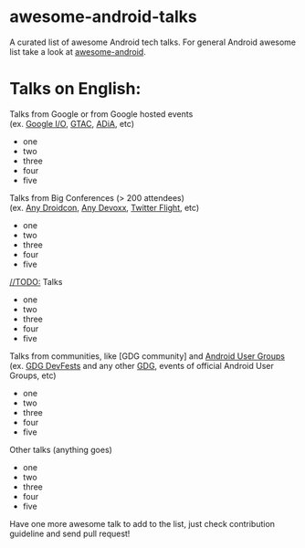 awesome-android-talks
=====================

A curated list of awesome Android tech talks. For general Android awesome list take a look at [awesome-android](https://github.com/JStumpp/awesome-android).

Talks on English:
====

Talks from Google or from Google hosted events  
(ex. [Google I/O](https://www.google.com/events/io), [GTAC](https://developers.google.com/google-test-automation-conference/), [ADiA](https://www.youtube.com/playlist?list=PLWz5rJ2EKKc8j2B95zGMb8muZvrIy-wcF), etc)
* one
* two
* three
* four
* five

Talks from Big Conferences (> 200 attendees)  
(ex. [Any Droidcon](http://droidcon.com/), [Any Devoxx](http://www.devoxx.com/), [Twitter Flight](https://www.twitterflight.com), etc)
* one
* two
* three
* four
* five

[//TODO:](http://todogroup.org/) Talks
* one
* two
* three
* four
* five

Talks from communities, like [GDG community] and [Android User Groups](https://www.google.com/?q=android%20user%20groups)  
(ex. [GDG DevFests](https://developers.google.com/events/devfest/) and any other [GDG](http://gdg.events/), events of official Android User Groups, etc)
* one
* two
* three
* four
* five

Other talks (anything goes)
* one
* two
* three
* four
* five

Have one more awesome talk to add to the list, just check contribution guideline and send pull request!
